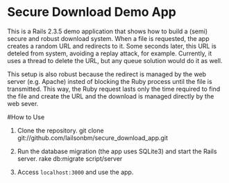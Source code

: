 Secure Download Demo App
========================

This is a Rails 2.3.5 demo application that shows how to build a (semi) secure and robust download system. When a file is requested, the app creates a random URL and redirects to it. Some seconds later, this URL is deteled from system, avoiding a replay attack, for example. Currently, it uses a thread to delete the URL, but any queue solution would do it as well.

This setup is also robust because the redirect is managed by the web server (e.g. Apache) insted of blocking the Ruby process until the file is transmitted. This way, the Ruby request lasts only the time required to find the file and create the URL and the download is managed directly by the web sever.

#How to Use
1. Clone the repository.
       git clone git://github.com/lailsonbm/secure_download_app.git

2. Run the database migration (the app uses SQLite3) and start the Rails server.
       rake db:migrate
       script/server
	
3. Access <code>localhost:3000</code> and use the app.